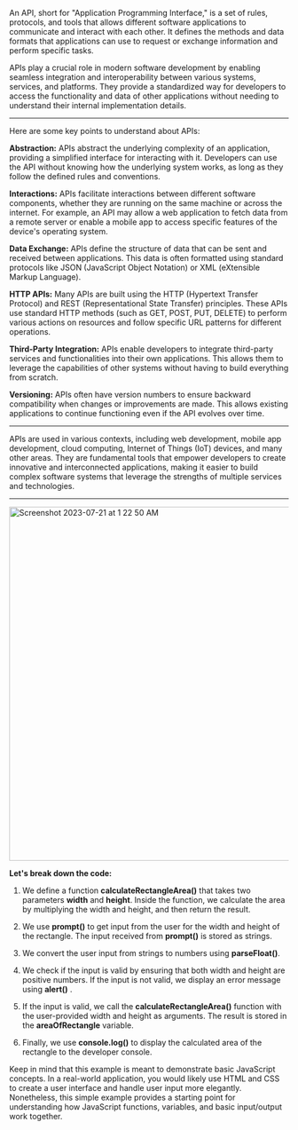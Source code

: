 An API, short for "Application Programming Interface," is a set of rules, protocols, and tools that allows different software applications to communicate and interact with each other. It defines the methods and data formats that applications can use to request or exchange information and perform specific tasks.

APIs play a crucial role in modern software development by enabling seamless integration and interoperability between various systems, services, and platforms. They provide a standardized way for developers to access the functionality and data of other applications without needing to understand their internal implementation details.

***

Here are some key points to understand about APIs:

**Abstraction:** APIs abstract the underlying complexity of an application, providing a simplified interface for interacting with it. Developers can use the API without knowing how the underlying system works, as long as they follow the defined rules and conventions.

**Interactions:** APIs facilitate interactions between different software components, whether they are running on the same machine or across the internet. For example, an API may allow a web application to fetch data from a remote server or enable a mobile app to access specific features of the device's operating system.

**Data Exchange:** APIs define the structure of data that can be sent and received between applications. This data is often formatted using standard protocols like JSON (JavaScript Object Notation) or XML (eXtensible Markup Language).

**HTTP APIs:** Many APIs are built using the HTTP (Hypertext Transfer Protocol) and REST (Representational State Transfer) principles. These APIs use standard HTTP methods (such as GET, POST, PUT, DELETE) to perform various actions on resources and follow specific URL patterns for different operations.

**Third-Party Integration:** APIs enable developers to integrate third-party services and functionalities into their own applications. This allows them to leverage the capabilities of other systems without having to build everything from scratch.

**Versioning:** APIs often have version numbers to ensure backward compatibility when changes or improvements are made. This allows existing applications to continue functioning even if the API evolves over time.

***

APIs are used in various contexts, including web development, mobile app development, cloud computing, Internet of Things (IoT) devices, and many other areas. They are fundamental tools that empower developers to create innovative and interconnected applications, making it easier to build complex software systems that leverage the strengths of multiple services and technologies.

***

<img width="638" alt="Screenshot 2023-07-21 at 1 22 50 AM" src="https://github.com/ERA-Solutions-LLC/JavaScript-Intermediate-Assignments/assets/92329761/8460416d-15c9-4898-9045-185b55549ef7">

**Let's break down the code:**

1. We define a function **calculateRectangleArea()** that takes two parameters **width** and **height**. Inside the function, we calculate the area by multiplying the width and height, and then return the result.

2. We use **prompt()** to get input from the user for the width and height of the rectangle. The input received from **prompt()** is stored as strings.

3. We convert the user input from strings to numbers using **parseFloat()**.

4. We check if the input is valid by ensuring that both width and height are positive numbers. If the input is not valid, we display an error message using **alert()** .

5. If the input is valid, we call the **calculateRectangleArea()** function with the user-provided width and height as arguments. The result is stored in the **areaOfRectangle** variable.

5. Finally, we use **console.log()** to display the calculated area of the rectangle to the developer console.

Keep in mind that this example is meant to demonstrate basic JavaScript concepts. In a real-world application, you would likely use HTML and CSS to create a user interface and handle user input more elegantly. Nonetheless, this simple example provides a starting point for understanding how JavaScript functions, variables, and basic input/output work together.

